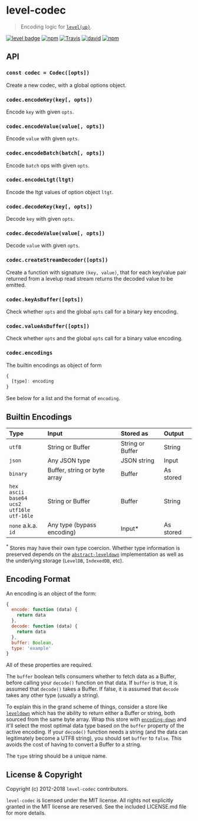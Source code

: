 # level-codec

> Encoding logic for [`level(up)`](https://github.com/Level/levelup).

[![level badge][level-badge]](https://github.com/level/awesome)
[![npm](https://img.shields.io/npm/v/level-codec.svg)](https://www.npmjs.com/package/level-codec)
[![Travis](https://travis-ci.org/Level/codec.svg?branch=master)](https://travis-ci.org/Level/codec)
[![david](https://david-dm.org/Level/codec.svg)](https://david-dm.org/level/codec)
[![npm](https://img.shields.io/npm/dm/level-codec.svg)](https://www.npmjs.com/package/level-codec)

## API

### `const codec = Codec([opts])`

Create a new codec, with a global options object.

### `codec.encodeKey(key[, opts])`

Encode `key` with given `opts`.

### `codec.encodeValue(value[, opts])`

Encode `value` with given `opts`.

### `codec.encodeBatch(batch[, opts])`

Encode `batch` ops with given `opts`.

### `codec.encodeLtgt(ltgt)`

Encode the ltgt values of option object `ltgt`.

### `codec.decodeKey(key[, opts])`

Decode `key` with given `opts`.

### `codec.decodeValue(value[, opts])`

Decode `value` with given `opts`.

### `codec.createStreamDecoder([opts])`

Create a function with signature `(key, value)`, that for each key/value pair returned from a levelup read stream returns the decoded value to be emitted.

### `codec.keyAsBuffer([opts])`

Check whether `opts` and the global `opts` call for a binary key encoding.

### `codec.valueAsBuffer([opts])`

Check whether `opts` and the global `opts` call for a binary value encoding.

### `codec.encodings`

The builtin encodings as object of form

```js
{
  [type]: encoding
}
```

See below for a list and the format of `encoding`.

## Builtin Encodings

| Type     | Input                        | Stored as         | Output
|:---------|:-----------------------------|:------------------|:------
| `utf8`   | String or Buffer             | String or Buffer  | String
| `json`   | Any JSON type                | JSON string       | Input
| `binary` | Buffer, string or byte array | Buffer            | As stored
| `hex`<br>`ascii`<br>`base64`<br>`ucs2`<br>`utf16le`<br>`utf-16le` | String or Buffer | Buffer | String
| `none` a.k.a. `id`  | Any type (bypass encoding)   | Input\*            | As stored

<sup>\*</sup> Stores may have their own type coercion. Whether type information is preserved depends on the [`abstract-leveldown`] implementation as well as the underlying storage (`LevelDB`, `IndexedDB`, etc).

## Encoding Format

An encoding is an object of the form:

```js
{
  encode: function (data) {
    return data
  },
  decode: function (data) {
    return data
  },
  buffer: Boolean,
  type: 'example'
}
```

All of these properties are required.

The `buffer` boolean tells consumers whether to fetch data as a Buffer, before calling your `decode()` function on that data. If `buffer` is true, it is assumed that `decode()` takes a Buffer. If false, it is assumed that `decode` takes any other type (usually a string).

To explain this in the grand scheme of things, consider a store like [`leveldown`] which has the ability to return either a Buffer or string, both sourced from the same byte array. Wrap this store with [`encoding-down`] and it'll select the most optimal data type based on the `buffer` property of the active encoding. If your `decode()` function needs a string (and the data can legitimately become a UTF8 string), you should set `buffer` to `false`. This avoids the cost of having to convert a Buffer to a string.

The `type` string should be a unique name.

## License &amp; Copyright

Copyright (c) 2012-2018 `level-codec` contributors.

`level-codec` is licensed under the MIT license. All rights not explicitly granted in the MIT license are reserved. See the included LICENSE.md file for more details.

[level-badge]: http://leveldb.org/img/badge.svg
[`encoding-down`]: https://github.com/level/encoding-down
[`abstract-leveldown`]: https://github.com/level/abstract-leveldown
[`leveldown`]: https://github.com/level/leveldown
